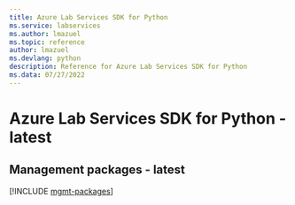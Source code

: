 ```yaml
---
title: Azure Lab Services SDK for Python
ms.service: labservices
ms.author: lmazuel
ms.topic: reference
author: lmazuel
ms.devlang: python
description: Reference for Azure Lab Services SDK for Python
ms.data: 07/27/2022
---
```

# Azure Lab Services SDK for Python - latest

## Management packages - latest
[!INCLUDE [mgmt-packages](lab-services-mgmt-index.md)]